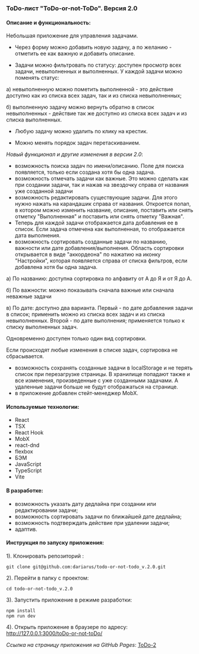 ### ToDo-лист "ToDo-or-not-ToDo". Версия 2.0

#### Описание и функциональность: 
Небольшая приложение для управления задачами. 
* Через форму можно добавить новую задачу, а по желанию - отметить ее как важную и добавить описание. 

* Задачи можно фильтровать по статусу: доступен просмотр всех задачи, невыполненных и выполненных. У каждой задачи можно поменять статус: 

а) невыполненную можно пометить выполненной - это действие доступно как из списка всех задач, так и из списка невыполненных;

б) выполненную задачу можно вернуть обратно в список невыполненных - действие так же доступно из списка всех задач и из списка выполненных.

* Любую задачу можно удалить по клику на крестик. 

* Можно менять порядок задач перетаскиванием.

*Новый функционал и другие изменения в версии 2.0*: 
- возможность поиска задач по имени/описанию. Поле для поиска появляется, только если создана хотя бы одна задача.
- возможность отмечать задачи как важные. 
Это можно сделать как при создании задачи, так и нажав на звездочку справа от названия уже созданной задачи
- возможность редактировать существующие задачи.
Для этого нужно нажать на карандашик справа от названия. 
Откроется попап, в котором можно изменить название, описание, поставить или снять отметку "Выполненная" и поставить или снять отметку "Важная". 
- Теперь для каждой задачи отображается дата добавления ее в список.
Если задача отмечена как выполненная, то отображается дата выполнения.
- возможность сортировать созданные задачи по названию, важности или дате добавления/выполнения.
Область сортировки открывается в виде "аккордеона" по нажатию на иконку "Настройки", которая появляется справа от списка фильтров, если добавлена хотя бы одна задача.

а) По названию: доступна сортировка по алфавиту от А до Я и от Я до А.

б) По важности: можно показывать сначала важные или сначала неважные задачи

в) По дате: доступно два варианта. Первый - по дате добавления задачи в список; применить можно из списка всех задач и из списка невыполненных. Второй - по дате выполнения; применяется только к списку выполненных задач.

Одновременно доступен только один вид сортировки.

Если происходят любые изменения в списке задач, сортировка не сбрасывается.

- возможность сохранять созданные задачи в localStorage и не терять список при перезагрузке страницы.
В хранилище попадают также и все изменения, произведенные с уже созданными задачами.
А удаленные задачи больше не будут отображаться на странице.
- в приложение добавлен стейт-менеджер MobX.

#### Используемые технологии: 
* React
* TSX
* React Hook
* MobX
* react-dnd
* flexbox
* БЭМ
* JavaScript
* TypeScript
* Vite

#### В разработке: 
* возможность указать дату дедлайна при создании или редактировании задачи;
* возможность сортировать задачи по ближайшей дате дедлайна;
* возможность подтверждать действие при удалении задачи;
* адаптив.

#### Инструкция по запуску приложения:

1). Клонировать репозиторий :
```
git clone git@github.com:dariarus/todo-or-not-todo_v.2.0.git
```

2). Перейти в папку с проектом:
```shell
cd todo-or-not-todo_v.2.0
```

3). Запустить приложение в режиме разработки:
```shell
npm install
npm run dev
```

4). Открыть приложение в браузере по адресу:
http://127.0.0.1:3000/toDo-or-not-toDo/

*Ссылка на страницу приложения на GitHub Pages*: [ToDo-2](https://dariarus.github.io/todo-or-not-todo-v2/)
